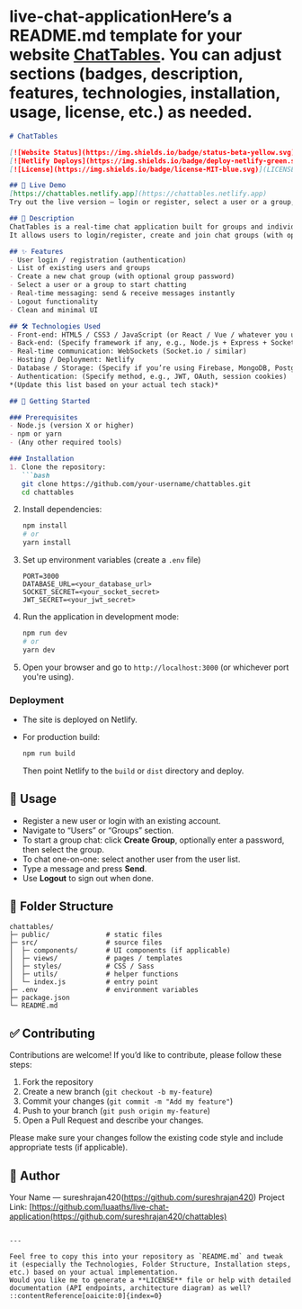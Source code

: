 # live-chat-applicationHere’s a **README.md** template for your website **[ChatTables](https://chattables.netlify.app)**. You can adjust sections (badges, description, features, technologies, installation, usage, license, etc.) as needed.

````markdown
# ChatTables

[![Website Status](https://img.shields.io/badge/status-beta-yellow.svg)](https://chattables.netlify.app)  
[![Netlify Deploys](https://img.shields.io/badge/deploy-netlify-green.svg)](https://chattables.netlify.app)  
[![License](https://img.shields.io/badge/license-MIT-blue.svg)](LICENSE)

## 🔗 Live Demo  
[https://chattables.netlify.app](https://chattables.netlify.app)  
Try out the live version — login or register, select a user or a group, and start chatting.

## 📖 Description  
ChatTables is a real-time chat application built for groups and individual users.  
It allows users to login/register, create and join chat groups (with optional password protection), or chat one-on-one with another user. It’s designed for simplicity and speed, making it easy to get up and running for group discussions, team chats or personal messaging.

## ✨ Features  
- User login / registration (authentication)  
- List of existing users and groups  
- Create a new chat group (with optional group password)  
- Select a user or a group to start chatting  
- Real-time messaging: send & receive messages instantly  
- Logout functionality  
- Clean and minimal UI  

## 🛠 Technologies Used  
- Front-end: HTML5 / CSS3 / JavaScript (or React / Vue / whatever you used)  
- Back-end: (Specify framework if any, e.g., Node.js + Express + Socket.io)  
- Real-time communication: WebSockets (Socket.io / similar)  
- Hosting / Deployment: Netlify  
- Database / Storage: (Specify if you’re using Firebase, MongoDB, PostgreSQL, etc.)  
- Authentication: (Specify method, e.g., JWT, OAuth, session cookies)  
*(Update this list based on your actual tech stack)*

## 🚀 Getting Started  

### Prerequisites  
- Node.js (version X or higher)  
- npm or yarn  
- (Any other required tools)

### Installation  
1. Clone the repository:  
   ```bash
   git clone https://github.com/your-username/chattables.git
   cd chattables
````

2. Install dependencies:

   ```bash
   npm install
   # or
   yarn install
   ```
3. Set up environment variables (create a `.env` file)

   ```env
   PORT=3000
   DATABASE_URL=<your_database_url>
   SOCKET_SECRET=<your_socket_secret>
   JWT_SECRET=<your_jwt_secret>
   ```
4. Run the application in development mode:

   ```bash
   npm run dev
   # or
   yarn dev
   ```
5. Open your browser and go to `http://localhost:3000` (or whichever port you're using).

### Deployment

* The site is deployed on Netlify.
* For production build:

  ```bash
  npm run build
  ```

  Then point Netlify to the `build` or `dist` directory and deploy.

## 🧪 Usage

* Register a new user or login with an existing account.
* Navigate to “Users” or “Groups” section.
* To start a group chat: click **Create Group**, optionally enter a password, then select the group.
* To chat one-on-one: select another user from the user list.
* Type a message and press **Send**.
* Use **Logout** to sign out when done.

## 🧩 Folder Structure

```
chattables/
├─ public/              # static files
├─ src/                 # source files
│  ├─ components/       # UI components (if applicable)
│  ├─ views/            # pages / templates
│  ├─ styles/           # CSS / Sass
│  ├─ utils/            # helper functions
│  └─ index.js          # entry point
├─ .env                 # environment variables
├─ package.json
└─ README.md
```

## ✅ Contributing

Contributions are welcome! If you’d like to contribute, please follow these steps:

1. Fork the repository
2. Create a new branch (`git checkout -b my-feature`)
3. Commit your changes (`git commit -m "Add my feature"`)
4. Push to your branch (`git push origin my-feature`)
5. Open a Pull Request and describe your changes.

Please make sure your changes follow the existing code style and include appropriate tests (if applicable).


## 👤 Author

Your Name — sureshrajan420(https://github.com/sureshrajan420)
Project Link: [https://github.com/luaaths/live-chat-application(https://github.com/sureshrajan420/chattables)

```

---

Feel free to copy this into your repository as `README.md` and tweak it (especially the Technologies, Folder Structure, Installation steps, etc.) based on your actual implementation.  
Would you like me to generate a **LICENSE** file or help with detailed documentation (API endpoints, architecture diagram) as well?
::contentReference[oaicite:0]{index=0}
```
